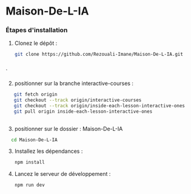 # Maison-De-L-IA



### Étapes d'installation
1. Clonez le dépôt :
   ```bash
   git clone https://github.com/Rezouali-Imane/Maison-De-L-IA.git
  
   ```
`

2. positionner sur la branche interactive-courses : 

```bash
   git fetch origin
   git checkout --track origin/interactive-courses
   git checkout --track origin/inside-each-lesson-interactive-ones
   git pull origin inside-each-lesson-interactive-ones
  
   ```
3. positionner sur le dossier : Maison-De-L-IA

 ```bash
   cd Maison-De-L-IA
   ```

3. Installez les dépendances :
   ```bash
   npm install
   ```

4. Lancez le serveur de développement :
   ```bash
   npm run dev
   ```
